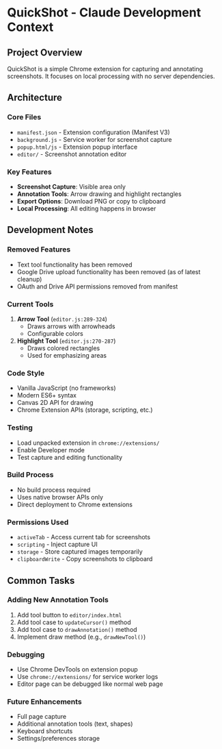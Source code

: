 # QuickShot - Claude Development Context

## Project Overview
QuickShot is a simple Chrome extension for capturing and annotating screenshots. It focuses on local processing with no server dependencies.

## Architecture

### Core Files
- `manifest.json` - Extension configuration (Manifest V3)
- `background.js` - Service worker for screenshot capture
- `popup.html/js` - Extension popup interface
- `editor/` - Screenshot annotation editor

### Key Features
- **Screenshot Capture**: Visible area only
- **Annotation Tools**: Arrow drawing and highlight rectangles
- **Export Options**: Download PNG or copy to clipboard
- **Local Processing**: All editing happens in browser

## Development Notes

### Removed Features
- Text tool functionality has been removed
- Google Drive upload functionality has been removed (as of latest cleanup)
- OAuth and Drive API permissions removed from manifest

### Current Tools
1. **Arrow Tool** (`editor.js:289-324`)
   - Draws arrows with arrowheads
   - Configurable colors
2. **Highlight Tool** (`editor.js:270-287`)
   - Draws colored rectangles
   - Used for emphasizing areas

### Code Style
- Vanilla JavaScript (no frameworks)
- Modern ES6+ syntax
- Canvas 2D API for drawing
- Chrome Extension APIs (storage, scripting, etc.)

### Testing
- Load unpacked extension in `chrome://extensions/`
- Enable Developer mode
- Test capture and editing functionality

### Build Process
- No build process required
- Uses native browser APIs only
- Direct deployment to Chrome extensions

### Permissions Used
- `activeTab` - Access current tab for screenshots
- `scripting` - Inject capture UI
- `storage` - Store captured images temporarily
- `clipboardWrite` - Copy screenshots to clipboard

## Common Tasks

### Adding New Annotation Tools
1. Add tool button to `editor/index.html`
2. Add tool case to `updateCursor()` method
3. Add tool case to `drawAnnotation()` method
4. Implement draw method (e.g., `drawNewTool()`)

### Debugging
- Use Chrome DevTools on extension popup
- Use `chrome://extensions/` for service worker logs
- Editor page can be debugged like normal web page

### Future Enhancements
- Full page capture
- Additional annotation tools (text, shapes)
- Keyboard shortcuts
- Settings/preferences storage